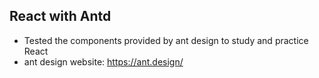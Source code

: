 ## React with Antd
- Tested the components provided by ant design to study and practice React
- ant design website: https://ant.design/
